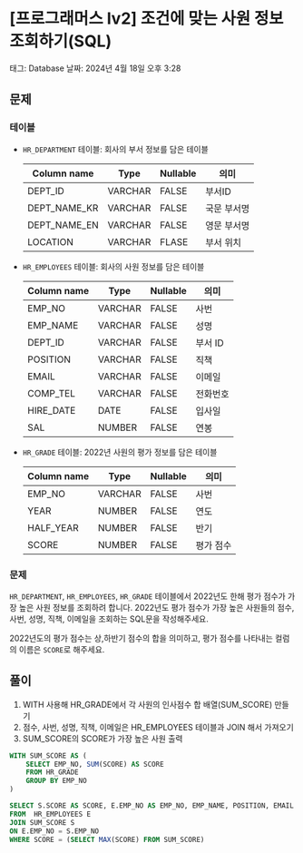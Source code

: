 # [프로그래머스 lv2] 조건에 맞는 사원 정보 조회하기(SQL)

태그: Database
날짜: 2024년 4월 18일 오후 3:28

## 문제

[](https://school.programmers.co.kr/learn/courses/30/lessons/284527)

### 테이블

- `HR_DEPARTMENT` 테이블: 회사의 부서 정보를 담은 테이블
    
    
    | Column name | Type | Nullable | 의미 |
    | --- | --- | --- | --- |
    | DEPT_ID | VARCHAR | FALSE | 부서ID |
    | DEPT_NAME_KR | VARCHAR | FALSE | 국문 부서명 |
    | DEPT_NAME_EN | VARCHAR | FALSE | 영문 부서명 |
    | LOCATION | VARCHAR | FLASE | 부서 위치 |
- `HR_EMPLOYEES` 테이블: 회사의 사원 정보를 담은 테이블
    
    
    | Column name | Type | Nullable | 의미 |
    | --- | --- | --- | --- |
    | EMP_NO | VARCHAR | FALSE | 사번 |
    | EMP_NAME | VARCHAR | FALSE | 성명 |
    | DEPT_ID | VARCHAR | FALSE | 부서 ID |
    | POSITION | VARCHAR | FALSE | 직책 |
    | EMAIL | VARCHAR | FALSE | 이메일 |
    | COMP_TEL | VARCHAR | FALSE | 전화번호 |
    | HIRE_DATE | DATE | FALSE | 입사일 |
    | SAL | NUMBER | FALSE | 연봉 |
- `HR_GRADE` 테이블: 2022년 사원의 평가 정보를 담은 테이블
    
    
    | Column name | Type | Nullable | 의미 |
    | --- | --- | --- | --- |
    | EMP_NO | VARCHAR | FALSE | 사번 |
    | YEAR | NUMBER | FALSE | 연도 |
    | HALF_YEAR | NUMBER | FALSE | 반기 |
    | SCORE | NUMBER | FALSE | 평가 점수 |

### 문제

`HR_DEPARTMENT`, `HR_EMPLOYEES`, `HR_GRADE` 테이블에서 2022년도 한해 평가 점수가 가장 높은 사원 정보를 조회하려 합니다. 2022년도 평가 점수가 가장 높은 사원들의 점수, 사번, 성명, 직책, 이메일을 조회하는 SQL문을 작성해주세요.

2022년도의 평가 점수는 상,하반기 점수의 합을 의미하고, 평가 점수를 나타내는 컬럼의 이름은 `SCORE`로 해주세요.

## 풀이

1. WITH 사용해 HR_GRADE에서 각 사원의 인사점수 합 배열(SUM_SCORE) 만들기
2. 점수, 사번, 성명, 직책, 이메일은 HR_EMPLOYEES 테이블과 JOIN 해서 가져오기
3. SUM_SCORE의 SCORE가 가장 높은 사원 출력

```sql
WITH SUM_SCORE AS (
	SELECT EMP_NO, SUM(SCORE) AS SCORE
	FROM HR_GRADE
    GROUP BY EMP_NO
)

SELECT S.SCORE AS SCORE, E.EMP_NO AS EMP_NO, EMP_NAME, POSITION, EMAIL
FROM  HR_EMPLOYEES E
JOIN SUM_SCORE S
ON E.EMP_NO = S.EMP_NO
WHERE SCORE = (SELECT MAX(SCORE) FROM SUM_SCORE)
```
